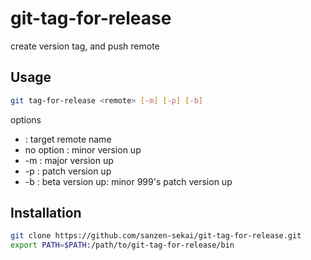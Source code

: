 # git-tag-for-release

create version tag, and push remote

## Usage

```bash
git tag-for-release <remote> [-m] [-p] [-b]
```

options

* <remote> : target remote name
* no option : minor version up
* -m : major version up
* -p : patch version up
* -b : beta version up: minor 999's patch version up

## Installation

```bash
git clone https://github.com/sanzen-sekai/git-tag-for-release.git
export PATH=$PATH:/path/to/git-tag-for-release/bin
```
